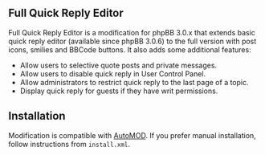 Full Quick Reply Editor
-----------------------

Full Quick Reply Editor is a modification for phpBB 3.0.x that extends basic quick reply editor (available since phpBB 3.0.6) to the full version with post icons, smilies and BBCode buttons. It also adds some additional features:
- Allow users to selective quote posts and private messages.
- Allow users to disable quick reply in User Control Panel.
- Allow administrators to restrict quick reply to the last page of a topic.
- Display quick reply for guests if they have writ permissions.


Installation
------------

Modification is compatible with [AutoMOD](https://www.phpbb.com/mods/automod/). If you prefer manual installation, follow instructions from `install.xml`.
